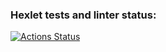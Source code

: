 ### Hexlet tests and linter status:
[![Actions Status](https://github.com/HexNoctis/python-project-49/workflows/hexlet-check/badge.svg)](https://github.com/HexNoctis/python-project-49/actions)
